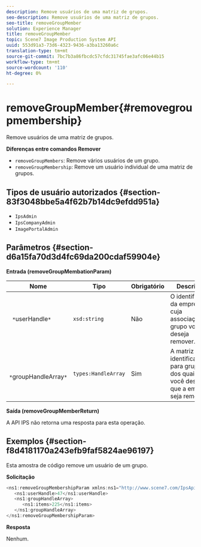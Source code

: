 ```yaml
---
description: Remove usuários de uma matriz de grupos.
seo-description: Remove usuários de uma matriz de grupos.
seo-title: removeGroupMember
solution: Experience Manager
title: removeGroupMember
topic: Scene7 Image Production System API
uuid: 553d91a3-73d6-4323-9436-a3ba13260a6c
translation-type: tm+mt
source-git-commit: 7bc7b3a86fbcdc57cfdc31745fae3afc06e44b15
workflow-type: tm+mt
source-wordcount: '110'
ht-degree: 0%

---
```



# removeGroupMember{#removegroupmembership}

Remove usuários de uma matriz de grupos.

**Diferenças entre comandos Remover**

* `removeGroupMembers`: Remove vários usuários de um grupo.
* `removeGroupMembership`: Remove um usuário individual de uma matriz de grupos.

## Tipos de usuário autorizados {#section-83f3048bbe5a4f62b7b14dc9efdd951a}

* `IpsAdmin`
* `IpsCompanyAdmin`
* `ImagePortalAdmin`

## Parâmetros {#section-d6a15fa70d3d4fc69da200cdaf59904e}

**Entrada (removeGroupMembationParam)**

| Nome | Tipo | Obrigatório | Descrição |
|---|---|---|---|
| ` *`userHandle`*` | `xsd:string` | Não | O identificador da empresa cuja associação de grupo você deseja remover. |
| ` *`groupHandleArray`*` | `types:HandleArray` | Sim | A matriz de identificadores para grupos dos quais você deseja que a empresa seja removida. |

**Saída (removeGroupMemberReturn)**

A API IPS não retorna uma resposta para esta operação.

## Exemplos {#section-f8d4181170a243efb9faf5824ae96197}

Esta amostra de código remove um usuário de um grupo.

**Solicitação**

```java
<ns1:removeGroupMembershipParam xmlns:ns1="http://www.scene7.com/IpsApi/xsd">
   <ns1:userHandle>47</ns1:userHandle>
   <ns1:groupHandleArray>
      <ns1:items>225</ns1:items>
   </ns1:groupHandleArray>
</ns1:removeGroupMembershipParam>
```

**Resposta**

Nenhum.

